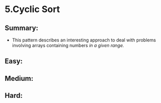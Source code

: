 # 5.Cyclic Sort

## Summary:

* This pattern describes an interesting approach to deal with problems involving arrays containing numbers _in a given range._

## Easy:

## Medium:

## Hard:



